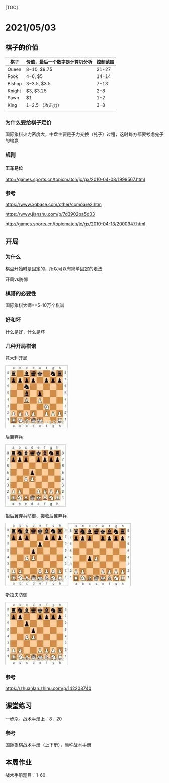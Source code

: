[TOC]



# 2021/05/03

## 棋子的价值

| 棋子   | 价值，最后一个数字是计算机分析 | 控制范围 |
| ------ | ------------------------------ | -------- |
| Queen  | $8-$10, $9.75                  | 21-27    |
| Rook   | $4-$6, $5                      | 14-14    |
| Bishop | $3-$3.5, $3.5                  | 7-13     |
| Knight | $3, $3.25                      | 2-8      |
| Pawn   | $1                             | 1-2      |
| King   | $1-$2.5 （攻击力）             | 3-8      |
|        |                                |          |

### 为什么要给棋子定价

国际象棋火力密度大，中盘主要是子力交换（兑子）过程，这时每方都要考虑兑子的输赢

### 规则

#### 王车易位

http://games.sports.cn/topicmatch/jc/gx/2010-04-08/1998567.html

### 参考

https://www.xqbase.com/other/compare2.htm

https://www.jianshu.com/p/7d3902ba5d03

http://games.sports.cn/topicmatch/jc/gx/2010-04-13/2000947.html



## 开局

### 为什么

棋盘开始时是固定的，所以可以有简单固定的走法

开局vs防御

### 棋谱的必要性

国际象棋大师==5-10万个棋谱

### 好和坏

什么是好，什么是坏

### 几种开局棋谱

意大利开局

![img](training/v2-f426ccb181cead69eece65cf012cc3b1_1440w.jpg)

后翼弃兵

![img](training/v2-6391b8c9544c163d94988d30c8eee941_1440w.jpeg)

拒后翼弃兵防御、接收后翼弃兵

![img](training/v2-e7f009e84a8b1842c0fd50b91f2e7fe3_1440w.jpg)![img](training/v2-d8387f1b06f222730afff232cf32af7a_1440w.jpeg)

斯拉夫防御

![img](training/v2-6908b185d1fa0ca759fa7d2d5f26abb4_1440w.jpg)

### 参考

https://zhuanlan.zhihu.com/p/142208740



## 课堂练习

一步杀。战术手册上：8，20

### 参考

国际象棋战术手册（上下册），简称战术手册

## 本周作业

战术手册题目：1-60